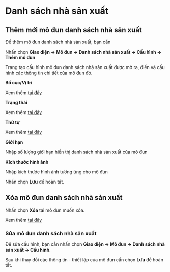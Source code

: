 # Danh sách nhà sản xuất

## Thêm mới mô đun danh sách nhà sản xuất

Để thêm mô đun danh sách nhà sản xuất, bạn cần

Nhấn chọn **Giao diện -> Mô đun -> Danh sách nhà sản xuất -> Cấu hình -> Thêm mô đun**

Trang tạo cấu hình mô đun danh sách nhà sản xuất được mở ra, điền và cấu hình các thông tin chi tiết của mô đun đó.

**Bố cục/Vị trí**

Xem thêm [tại đây](https://pisale.osd.vn/docs/common/logic#b%E1%BB%91-c%E1%BB%A5c-v%C3%A0-v%E1%BB%8B-tr%C3%AD)

**Trạng thái**

Xem thêm [tại đây](https://pisale.osd.vn/docs/common/logic/#tr%E1%BA%A1ng-th%C3%A1i-v%C3%A0-xu%E1%BA%A5t-b%E1%BA%A3n)

**Thứ tự**

Xem thêm [tại đây](https://pisale.osd.vn/docs/common/logic#th%E1%BB%A9-t%E1%BB%B1-s%E1%BA%AFp-x%E1%BA%BFp-l%C3%A0-s%E1%BB%91-ch%E1%BB%89-%C4%91%E1%BB%8Bnh)

**Giới hạn**

Nhập số lượng giới hạn hiển thị danh sách nhà sản xuất của mô đun

**Kích thước hình ảnh**

Nhập kích thước hình ảnh tương ứng cho mô đun

Nhấn chọn **Lưu** để hoàn tất.

## Xóa mô đun danh sách nhà sản xuất

Nhấn chọn **Xóa** tại mô đun muốn xóa.

Xem thêm [tại đây](https://pisale.osd.vn/docs/common/logic#x%C3%B3a-c%C3%A1c-m%E1%BB%A5c-c%C3%A1c-th%C3%A0nh-ph%E1%BA%A7n-th%C3%B4ng-tin)

### Sửa mô đun danh sách nhà sản xuất

Để sửa cấu hình, bạn cần nhấn chọn **Giao diện -> Mô đun -> Danh sách nhà sản xuất -> Cấu hình**.

Sau khi thay đổi các thông tin - thiết lập của mô đun cần chọn **Lưu** để hoàn tất.
